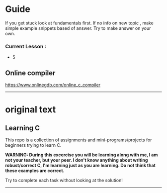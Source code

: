 # Guide
If you get stuck look at fundamentals first. If no info on new topic , make simple example snippets based of answer. Try to make answer on your own.
### Current Lesson :
- 5

## Online compiler
https://www.onlinegdb.com/online_c_compiler
_____________
# original text
## Learning C
This repo is a collection of assignments and mini-programs/projects for beginners trying to learn C.

**WARNING: During this excercise you will be learning along with me, I am not your teacher, but your peer. I don't know anything about writing robust/correct C, I'm learning just as you are learning. Do not think that these examples are correct.**

Try to complete each task without looking at the solution!
_____________
